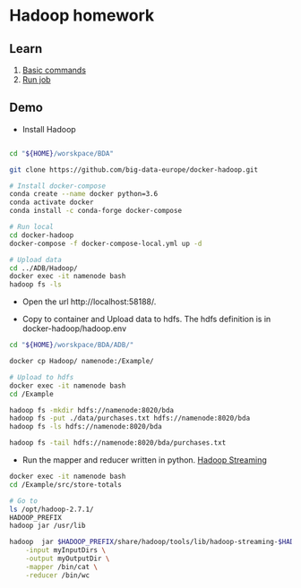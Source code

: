 # Hadoop homework

## Learn

1. [Basic commands](https://youtu.be/l0I_2nyPNZM)
2. [Run job](https://youtu.be/WyEkdh1Qptk)


## Demo

* Install Hadoop

```bash

cd "${HOME}/worskpace/BDA"

git clone https://github.com/big-data-europe/docker-hadoop.git

# Install docker-compose
conda create --name docker python=3.6
conda activate docker
conda install -c conda-forge docker-compose

# Run local
cd docker-hadoop
docker-compose -f docker-compose-local.yml up -d

# Upload data
cd ../ADB/Hadoop/
docker exec -it namenode bash
hadoop fs -ls

```

* Open the url http://localhost:58188/.

* Copy to container and Upload data to hdfs. The hdfs definition is in
docker-hadoop/hadoop.env

```bash
cd "${HOME}/worskpace/BDA/ADB/"

docker cp Hadoop/ namenode:/Example/

# Upload to hdfs
docker exec -it namenode bash
cd /Example

hadoop fs -mkdir hdfs://namenode:8020/bda
hadoop fs -put ./data/purchases.txt hdfs://namenode:8020/bda
hadoop fs -ls hdfs://namenode:8020/bda

hadoop fs -tail hdfs://namenode:8020/bda/purchases.txt
```

* Run the mapper and reducer written in python. [Hadoop Streaming](https://hadoop.apache.org/docs/r2.7.1/hadoop-streaming/HadoopStreaming.html)

```bash
docker exec -it namenode bash
cd /Example/src/store-totals

# Go to
ls /opt/hadoop-2.7.1/
HADOOP_PREFIX
hadoop jar /usr/lib

hadoop  jar $HADOOP_PREFIX/share/hadoop/tools/lib/hadoop-streaming-$HADOOP_VERSION.jar \
    -input myInputDirs \
    -output myOutputDir \
    -mapper /bin/cat \
    -reducer /bin/wc

```
